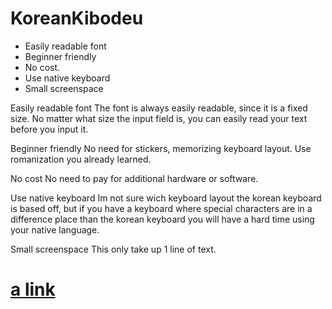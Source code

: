 # KoreanKibodeu

- Easily readable font
- Beginner friendly
- No cost. 
- Use native keyboard
- Small screenspace

Easily readable font
The font is always easily readable, since it is a fixed size. No matter what size the input field is, you can easily read your text before you input it.

Beginner friendly
No need for stickers, memorizing keyboard layout. Use romanization you already learned.

No cost
No need to pay for additional hardware or software.

Use native keyboard
Im not sure wich keyboard layout the korean keyboard is based off, but if you have a keyboard where special characters are in a difference place than the korean keyboard you will have a hard time using your native language. 

Small screenspace
This only take up 1 line of text.



# [a link](https://www.google.com/)
